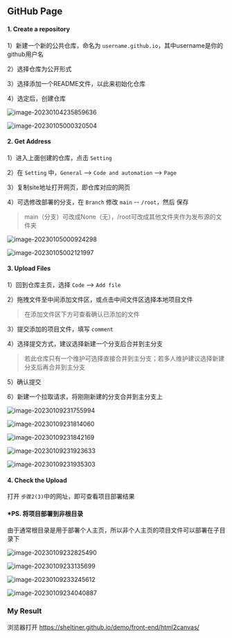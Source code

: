 ## GitHub Page

#### 1. Create a repository

1）新建一个新的公共仓库，命名为 `username.github.io`，其中username是你的github用户名

2）选择仓库为公开形式

3）选择添加一个README文件，以此来初始化仓库

4）选定后，创建仓库

![image-20230104235859636](C:\Users\shelt\AppData\Roaming\Typora\typora-user-images\image-20230104235859636.png)

![image-20230105000320504](C:\Users\shelt\AppData\Roaming\Typora\typora-user-images\image-20230105000320504.png)





#### 2. Get Address

1）进入上面创建的仓库，点击 `Setting`

2）在 `Setting` 中，`General` -->  `Code and automation` -->  `Page`

3）复制site地址打开网页，即仓库对应的网页

4）可选修改部署的分支，在 `Branch` 修改 `main` -- `/root`，然后 保存

> main（分支）可改成None（无），/root可改成其他文件夹作为发布源的文件夹

![image-20230105000924298](C:\Users\shelt\AppData\Roaming\Typora\typora-user-images\image-20230105000924298.png)



![image-20230105002121997](C:\Users\shelt\AppData\Roaming\Typora\typora-user-images\image-20230105002121997.png)





#### 3. Upload Files

1）回到仓库主页，选择 `Code` --> `Add file`

2）拖拽文件至中间添加文件区，或点击中间文件区选择本地项目文件

> 在添加文件区下方可查看确认已添加的文件

3）提交添加的项目文件，填写 `comment`

4）选择提交方式，建议选择新建一个分支后合并到主分支

> 若此仓库只有一个维护可选择直接合并到主分支；若多人维护建议选择新建分支后再合并到主分支

5）确认提交

6）新建一个拉取请求，将刚刚新建的分支合并到主分支上

![image-20230109231755994](C:\Users\shelt\AppData\Roaming\Typora\typora-user-images\image-20230109231755994.png)



![image-20230109231814060](C:\Users\shelt\AppData\Roaming\Typora\typora-user-images\image-20230109231814060.png)



![image-20230109231842169](C:\Users\shelt\AppData\Roaming\Typora\typora-user-images\image-20230109231842169.png)



![image-20230109231923633](C:\Users\shelt\AppData\Roaming\Typora\typora-user-images\image-20230109231923633.png)



![image-20230109231935303](C:\Users\shelt\AppData\Roaming\Typora\typora-user-images\image-20230109231935303.png)





#### 4. Check the Upload

打开 `步骤2(3)`中的网址，即可查看项目部署结果



#### *PS. 将项目部署到非根目录

由于通常根目录是用于部署个人主页，所以非个人主页的项目文件可以部署在子目录下

![image-20230109232825490](C:\Users\shelt\AppData\Roaming\Typora\typora-user-images\image-20230109232825490.png)



![image-20230109233135699](C:\Users\shelt\AppData\Roaming\Typora\typora-user-images\image-20230109233135699.png)

![image-20230109233245612](C:\Users\shelt\AppData\Roaming\Typora\typora-user-images\image-20230109233245612.png)



![image-20230109234040887](C:\Users\shelt\AppData\Roaming\Typora\typora-user-images\image-20230109234040887.png)





### My Result

浏览器打开 https://sheltiner.github.io/demo/front-end/html2canvas/





